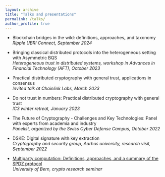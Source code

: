```yaml
---
layout: archive
title: "Talks and presentations"
permalink: /talks/
author_profile: true
---
```


<!-- {% if site.talkmap_link == true %}

<p style="text-decoration:underline;"><a href="/talkmap.html">See a map of all the places I've given a talk!</a></p>

{% endif %}

{% for post in site.talks reversed %}
  {% include archive-single-talk.html %}
{% endfor %} -->

- Blockchain bridges in the wild: definitions, approaches, and taxonomy <br>
*Ripple UBRI Connect, September 2024*

- Bringing classical distributed protocols into the heterogeneous setting with Asymmetric BQS <br>
*Heterogeneous trust in distributed systems, workshop in Advances in Financial Technology (AFT), October 2023*

- Practical distributed cryptography with general trust, applications in consensus <br>
*Invited talk at Chainlink Labs, March 2023*

- Do not trust in numbers: Practical distributed cryptography with general trust <br>
*IC3 winter retreat, January 2023*

- The Future of Cryptography - Challenges and Key Technologies: Panel with experts from academia and industry <br>
*Panelist, organized by the Swiss Cyber Defense Campus, October 2022*

- DSKE: Digital signature with key extraction <br>
*Cryptography and security group, Aarhus university, research visit, September 2022*

- [Multiparty computation: Definitions, approaches, and a summary of the SPDZ protocol](/files/presentations/mpc_secret_sharing.pdf)<br>
*University of Bern, crypto research seminar*
